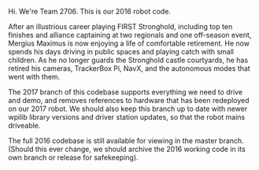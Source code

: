Hi. We're Team 2706. This is our 2016 robot code.

After an illustrious career playing FIRST Stronghold, including top ten finishes and alliance captaining at two regionals and one off-season event, Mergius Maximus is now enjoying a life of comfortable retirement. He now spends his days driving in public spaces and playing catch with small children. As he no longer guards the Stronghold castle courtyards, he has retired his cameras, TrackerBox Pi, NavX, and the autonomous modes that went with them.

The 2017 branch of this codebase supports everything we need to drive and demo, and removes references to hardware that has been redeployed on our 2017 robot. We should also keep this branch up to date with newer wpilib library versions and driver station updates, so that the robot mains driveable.

The full 2016 codebase is still available for viewing in the master branch. (Should this ever change, we should archive the 2016 working code in its own branch or release for safekeeping).
